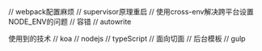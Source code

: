 // webpack配置麻烦
// supervisor原理重启
// 使用cross-env解决跨平台设置NODE_ENV的问题
// 容错
// autowrite


使用到的技术
// koa 
// nodejs
// typeScript
// 面向切面
// 后台模板
// gulp